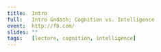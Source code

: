 ```yaml
---
title:  Intro
full:   Intro &ndash; Cognition vs. Intelligence
event:  http://fb.com/
slides: ""
tags:   [lecture, cognition, intelligence]
---
```

